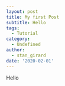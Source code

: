 ```yaml
---
layout: post
title: My first Post
subtitle: Hello
tags:
  - Tutorial
category:
  - Undefined
author:
  - stan_girard
date: '2020-02-01'
---
```

Hello
